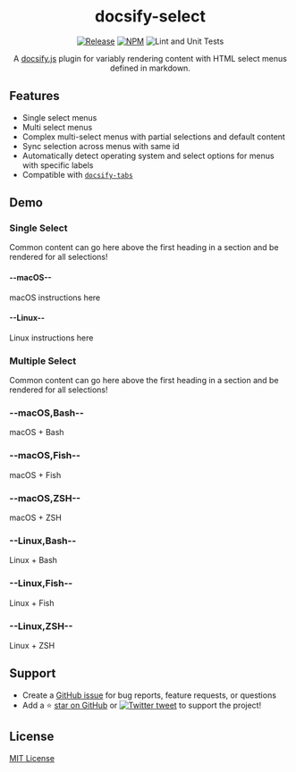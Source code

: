 <div align="center">

# docsify-select

[![Release](https://img.shields.io/github/release/jthegedus/docsify-select.svg)](https://github.com/jthegedus/docsify-select/releases) [![NPM](https://img.shields.io/npm/v/docsify-select.svg)](https://www.npmjs.com/package/docsify-select) ![Lint and Unit Tests](https://github.com/jthegedus/docsify-select/workflows/Lint%20and%20Unit%20Tests/badge.svg)

A [docsify.js](https://docsify.js.org) plugin for variably rendering content with HTML select menus defined in markdown.

</div>

## Features

- Single select menus
- Multi select menus
- Complex multi-select menus with partial selections and default content
- Sync selection across menus with same id
- Automatically detect operating system and select options for menus with specific labels
- Compatible with [`docsify-tabs`](https://github.com/jhildenbiddle/docsify-tabs)

## Demo

### Single Select

<!-- select:start -->
<!-- select-menu-labels: Operating System -->

Common content can go here above the first heading in a section and be rendered for all selections!

#### --macOS--

macOS instructions here

#### --Linux--

Linux instructions here

<!-- select:end -->

### Multiple Select

<!-- select:start -->
<!-- select-menu-labels: Operating System,Shell -->

Common content can go here above the first heading in a section and be rendered for all selections!

### --macOS,Bash--

macOS + Bash

### --macOS,Fish--

macOS + Fish

### --macOS,ZSH--

macOS + ZSH

### --Linux,Bash--

Linux + Bash

### --Linux,Fish--

Linux + Fish

### --Linux,ZSH--

Linux + ZSH

<!-- select:end -->

## Support

- Create a [GitHub issue](https://github.com/jthegedus/docsify-select/issues) for bug reports, feature requests, or questions
- Add a ⭐️ [star on GitHub](https://github.com/jthegedus/docsify-select) or [![Twitter](https://icongr.am/simple/twitter.svg?colored&size=14) tweet](https://twitter.com/intent/tweet?url=https%3A%2F%2Fgithub.com%2Fjthegedus%2Fdocsify-select&hashtags=css,developers,frontend,javascript) to support the project!

## License

[MIT License](https://github.com/jthegedus/docsify-select/blob/main/LICENSE)
